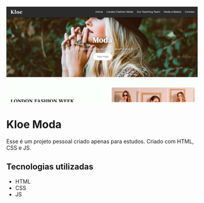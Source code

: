 ![](https://github.com/Levil9490/kloe-moda/blob/master/img/Kloe.png)

# Kloe Moda
Esse é um projeto pessoal criado apenas para estudos. Criado com HTML, CSS e JS.

## Tecnologias utilizadas
* HTML
* CSS
* JS
